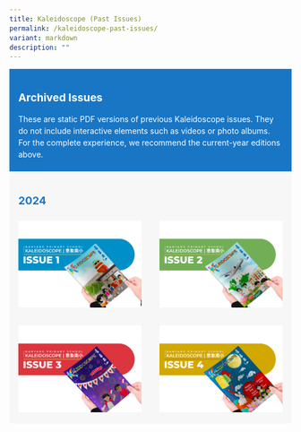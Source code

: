 ```yaml
---
title: Kaleidoscope (Past Issues)
permalink: /kaleidoscope-past-issues/
variant: markdown
description: ""
---
```

<div style="background-color: #1976C5; padding: 1.25rem 0; color: white;">
  <div style="max-width: 1140px; margin: 0 auto; padding: 0 1rem;">
    <p style="font-size: 1.2rem; font-weight: bold; margin-bottom: 1rem;">Archived Issues</p>
    <p style="line-height: 1.5; margin: 0;">
      These are static PDF versions of previous Kaleidoscope issues. They do not include interactive elements such as videos or photo albums. For the complete experience, we recommend the current-year editions above.
    </p>
  </div>
</div>

<div style="background-color: #F7F7F7; padding: 1.25rem 0;">
  <div style="max-width: 1140px; margin: 0 auto; padding: 0 1rem;">
    <p style="color: #1976C5; font-weight: bold; font-size: 1.2rem; margin-bottom: 1.5rem;">2024</p>
    <div style="display: flex; flex-wrap: wrap; gap: 2rem;">
    <div style="flex: 0 0 calc(50% - 1rem); min-width: 200px;">
       <a target="_blank" href="https://go.gov.sg/kldcp2024issue1">
  <img style="width: 100%; height: auto; display: block;" alt="2024 Issue 1 Thumbnail" src="/images/KD24_Issue1_Thumbnail.jpg">
</a>
      </div>
      <div style="flex: 0 0 calc(50% - 1rem); min-width: 200px;">
       <a target="_blank" href="https://go.gov.sg/kldcppastissue2">
  <img style="width: 100%; height: auto; display: block;" alt="2024 Issue 2 Thumbnail" src="/images/KD24_Issue2_Thumbnail.jpg">
</a>
      </div>
<div style="flex: 0 0 calc(50% - 1rem); min-width: 200px;">
  <a target="_blank" href="https://go.gov.sg/kldcppastissue3">
    <img style="width: 100%; height: auto; display: block;" alt="2024 Issue 3 Thumbnail" src="/images/KD24_Issue3_Thumbnail.jpg">
  </a>
</div>
      <div style="flex: 0 0 calc(50% - 1rem); min-width: 200px;">
  <a target="_blank" href="https://go.gov.sg/kldcppastissue4">
    <img style="width: 100%; height: auto; display: block;" alt="2024 Issue 4 Thumbnail" src="/images/KD24_Issue4_Thumbnail.jpg">
  </a>
</div>
    </div>
  </div>
</div>